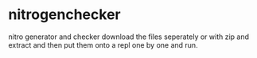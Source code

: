 # nitrogenchecker
nitro generator and checker
download the files seperately or with zip and extract and then put them onto a repl one by one and run.
